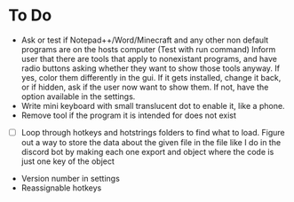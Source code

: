 # To Do
- Ask or test if Notepad++/Word/Minecraft and any other non default programs are on the hosts computer (Test with run command) Inform user that there are tools that apply to nonexistant programs, and have radio buttons asking whether they want to show those tools anyway. If yes, color them differently in the gui. If it gets installed, change it back, or if hidden, ask if the user now want to show them. If not, have the option available in the settings.
- Write mini keyboard with small translucent dot to enable it, like a phone.
- Remove tool if the program it is intended for does not exist


- [ ] Loop through hotkeys and hotstrings folders to find what to load. Figure out a way to store the data about the given file in the file like I do in the discord bot by making each one export and object where the code is just one key of the object

- Version number in settings
- Reassignable hotkeys
